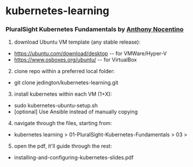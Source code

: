 # kubernetes-learning

### PluralSight Kubernetes Fundamentals by [Anthony Nocentino](https://app.pluralsight.com/profile/author/anthony-nocentino)

1. download Ubuntu VM template (any stable release):
- https://ubuntu.com/download/desktop -- for VMWare/Hyper-V
- https://www.osboxes.org/ubuntu/ -- for VirtualBox

2. clone repo within a preferred local folder:
- git clone jedington/kubernetes-learning.git

3. install kubernetes within each VM (1+X):
- sudo kubernetes-ubuntu-setup.sh
- [optional] Use Ansible instead of manually copying

4. navigate through the files, starting from: 
- kubernetes learning > 01-PluralSight-Kubernetes-Fundamentals > 03 >

5. open the pdf, it'll guide through the rest:
- installing-and-configuring-kubernetes-slides.pdf